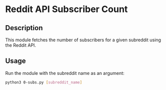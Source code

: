 # Reddit API Subscriber Count

## Description

This module fetches the number of subscribers for a given subreddit using the Reddit API.

## Usage

Run the module with the subreddit name as an argument:

```bash
python3 0-subs.py [subreddit_name]
